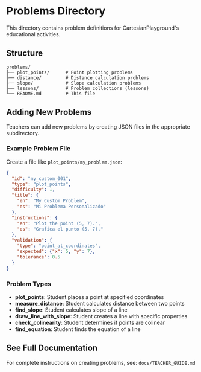 # Problems Directory

This directory contains problem definitions for CartesianPlayground's educational activities.

## Structure

```
problems/
├── plot_points/      # Point plotting problems
├── distance/         # Distance calculation problems
├── slope/            # Slope calculation problems
├── lessons/          # Problem collections (lessons)
└── README.md         # This file
```

## Adding New Problems

Teachers can add new problems by creating JSON files in the appropriate subdirectory.

### Example Problem File

Create a file like `plot_points/my_problem.json`:

```json
{
  "id": "my_custom_001",
  "type": "plot_points",
  "difficulty": 1,
  "title": {
    "en": "My Custom Problem",
    "es": "Mi Problema Personalizado"
  },
  "instructions": {
    "en": "Plot the point (5, 7).",
    "es": "Grafica el punto (5, 7)."
  },
  "validation": {
    "type": "point_at_coordinates",
    "expected": {"x": 5, "y": 7},
    "tolerance": 0.5
  }
}
```

### Problem Types

- **plot_points**: Student places a point at specified coordinates
- **measure_distance**: Student calculates distance between two points
- **find_slope**: Student calculates slope of a line
- **draw_line_with_slope**: Student creates a line with specific properties
- **check_colinearity**: Student determines if points are colinear
- **find_equation**: Student finds the equation of a line

## See Full Documentation

For complete instructions on creating problems, see:
`docs/TEACHER_GUIDE.md`
